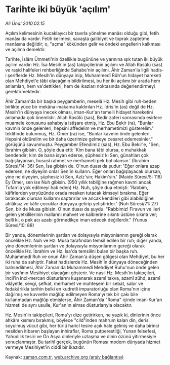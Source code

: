 # Tarihte iki büyük 'açılım'

*Ali Ünal 2010.02.15*

<tr><td class="metin" colspan="2" style="padding-top: 20px; padding-left: 5px; ">Açılım kelimesinin kucaklayıcı bir tavırla yönelme manâsı olduğu gibi, fetih manâsı da vardır. Fetih kelimesi, savaşta galibiyet ve toprak zaptetme manâsına değildir; o, "açma" kökünden gelir ve öndeki engellerin kalkması ve açılma demektir.</td></tr><tr><td class="metin" colspan="2" style="padding-top: 20px; padding-left: 5px; "><p>Tarihte, İslâm Ümmeti'nin özellikle bugününe ve yarınına ışık tutan iki büyük açılım vardır: Hz. İsa Mesih'in (as) takipçilerinin açılımı ve Allah Rasûlü (sas) ve raşid halifeleri rehberliğinde Sahabe'nin açılımı. Âhir Zaman'la ilgili hadis-i şeriflerde Hz. Mesih'in dünyaya inip, Muhammedî Rûh'un hidayet hareketi olan Mehdiyet'e tâbi olacağının bildirilmesi, bu her iki açılımı bir arada hem anlamları, hem va'dettikleri, hem de ikazları noktasında değerlendirmeyi gerektirmektedir.
<p>Âhir Zaman'da bir başka peygamberin, meselâ Hz. Mesih gibi ruh-beden birlikte yüce bir mekâna-makama kaldırılan Hz. İdris'in (as) değil de Hz. Mesih'in dünyaya inecek olması, iman-Kur'an temelli hidayet hareketini anlamada çok önemlidir. Allah Rasûlü (sas), Bedir zaferi sonrasında esirlere muamele konusunu ashabıyla istişare etmiş, Hz. Ebu Bekir (ra), "Bunlar kavmin önde gelenleri, hepsini affedelim ve merhametimizi gösterelim." teklifinde bulunmuş, Hz. Ömer (ra) ise, "Bunlar kavmin önde gelenleri. Hepsini öldürelim ve bir daha üzerimize gelmeye cesaret edemesinler." görüşünü savunmuştu. Peygamber Efendimiz (sas), Hz. Ebu Bekir'e, "Sen, İbrahim gibisin. O, şöyle dua etti: 'Kim bana tâbi olursa, o muhakkak bendendir; kim de bana isyan ederse, şüphesiz ki Sen, günahları çok bağışlayansın, hususî rahmet ve merhameti pek bol olansın.' (İbrahim Sûresi/14: 36) Sen, İsa gibisin de. O'nun duası da şudur: 'Eğer onlara azap edersen, ne diyeyim onlar Sen'in kulların. Eğer onları bağışlayacak olursan, yine ne diyeyim, şüphesiz ki Sen, Azîz'sin; Hakîm'sin.' (Maide Sûresi/5: 118) Ey Ömer, sen ise Nuh gibisin. (950 yıllık tebliğine rağmen kavmi ancak Tufan'la yok edilmeyi hak eden) Hz. Nuh, şöyle dua etmişti: 'Rabbim, kâfirlerden yeryüzünde orada mesken tutacak kimseyi bırakma. Eğer bırakacak olursan kullarını saptırırlar ve ancak kendileri gibi alabildiğine ahlâksız ve kâfir çocuklar dünyaya getirip yetiştirirler.' (Nuh Sûresi/71: 27) Sen, bir de Musa gibisin. O'nun duası da şuydu: "Rabbimiz! Firavun ve ileri gelen yetkililerinin mallarını mahvet ve kalblerine sıkıntı üstüne sıkıntı ver; belli ki, o pek acı azabı görmedikçe iman edecek değillerdir." (Yunus Sûresi/10: 88)
<p>Bir yanda, dönemlerinin şartları ve dolayısıyla misyonlarının gereği olarak öncelikle Hz. Nuh ve Hz. Musa tarafından temsil edilen bir ruh; diğer yanda, yine dönemlerinin şartları ve dolayısıyla misyonlarının gereği olarak öncelikle Hz. İbrahim ve Hz. İsa'da temsilini bulan bir başka ruh. Muhammedî Ruh ve onun Âhir Zaman'a düşen gölgesi olan Mehdiyet, bu her iki ruha da sahiptir. Fakat hadislerde Hz. Mesih'in dünyaya döneceğinden bahsedilmesi, Âhir Zaman'da Muhammedî Mehdiyet Ruhu'nun önde gelen bir vasfının Mesihiyet olacağını gösterir. Ve nasıl Hz. Mesih'in takipçileri, İncil'in inci-mercan düsturlarını kuşanarak azamî takva, azamî zühd, azamî vilâyetle, sevgi, şefkat, merhamet ve muhteşem bir sebat, sabır ve fedakârlıkla tarihin belki en kudretli imparatorluğu olan Roma'nın içine dağılmış ve kuvvetle mağlûp edilmeyen Roma'yı tek bir çakı bile kullanmadan mağlûp etmişlerse, Âhir Zaman'da "Roma" içinde iman-Kur'an hizmeti de aynı usulle, Kur'an'ın elmas düsturlarıyla olacaktır.
<p>Hz. Mesih'in takipçileri, Roma'yı dize getirirken, ne yazık ki, dinlerinin önce ahkâm kısmını bırakmış, böylece "cild"inden mahrum kalan din, derisi soyulmuş vücut gibi, her türlü haricî tesire açık hale gelmiş ve daha birinci nesilden itibaren başlayan inhiraflar, Roma putperestliği, Yunan felsefesi, Yahudilik tesiri ve Ön Asya dinleriyle uzlaşma ve dinin özünü yitirmesiyle sonuçlanmıştır. Bu tarihî gerçek, bugünün Roması modern dünyada hizmet vermeye Mesihiyet'in ciddî bir ikazıdır.<br/></p></p></p></p></td></tr>

Kaynak: [zaman.com.tr](http://zaman.com.tr/yazar.do?yazino=951676), [web.archive.org (arşiv bağlantısı)](http://web.archive.org/web/20100422214007/http://www.zaman.com.tr:80/yazar.do?yazino=951676)
